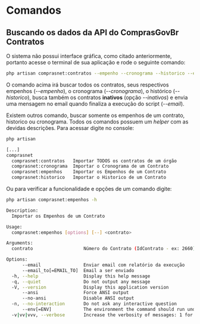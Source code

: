 # Comandos

## Buscando os dados da API do ComprasGovBr Contratos

O sistema não possui interface gráfica, como citado anteriormente,
portanto acesse o terminal de sua aplicação e rode o seguinte comando:

```bash
php artisan comprasnet:contratos --empenho --cronograma --historico --email --inativos
```

O comando acima irá buscar todos os contratos, seus respectivos empenhos (_--empenho_),
o cronograma (_--cronograma_), o histórico (_--historico_),
busca também os contratos **inativos** (opção _--inativos_) e envia uma mensagem no email
quando finaliza a execução do script (_--email_).

Existem outros comando, buscar somente os empenhos de um contrato, historico ou cronograma.
Todos os comandos possuem um _helper_ com as devidas descrições.
Para acessar digite no console:

```bash
php artisan

[...]
comprasnet
  comprasnet:contratos   Importar TODOS os contratos de um órgão
  comprasnet:cronograma  Importar o Cronograma de um Contrato
  comprasnet:empenhos    Importar os Empenhos de um Contrato
  comprasnet:historico   Importar o Historico de um Contrato
```

Ou para verificar a funcionalidade e opções de um comando digite:

```bash
php artisan comprasnet:empenhos -h

Description:
  Importar os Empenhos de um Contrato

Usage:
  comprasnet:empenhos [options] [--] <contrato>

Arguments:
  contrato                   Número do Contrato (IdContrato - ex: 2660)

Options:
      --email                Enviar email com relatório da execução
      --email_to[=EMAIL_TO]  Email a ser enviado
  -h, --help                 Display this help message
  -q, --quiet                Do not output any message
  -V, --version              Display this application version
      --ansi                 Force ANSI output
      --no-ansi              Disable ANSI output
  -n, --no-interaction       Do not ask any interactive question
      --env[=ENV]            The environment the command should run under
  -v|vv|vvv, --verbose       Increase the verbosity of messages: 1 for normal output, 2 for more verbose output and 3 for debug
```
